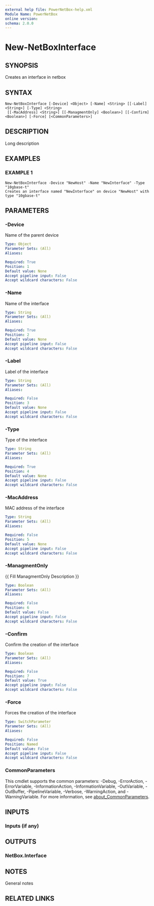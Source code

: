 ```yaml
---
external help file: PowerNetBox-help.xml
Module Name: PowerNetBox
online version:
schema: 2.0.0
---
```


# New-NetBoxInterface

## SYNOPSIS
Creates an interface in netbox

## SYNTAX

```
New-NetBoxInterface [-Device] <Object> [-Name] <String> [[-Label] <String>] [-Type] <String>
 [[-MacAddress] <String>] [[-ManagmentOnly] <Boolean>] [[-Confirm] <Boolean>] [-Force] [<CommonParameters>]
```

## DESCRIPTION
Long description

## EXAMPLES

### EXAMPLE 1
```
New-NetBoxInterface -Device "NewHost" -Name "NewInterface" -Type "10gbase-t"
Creates an interface named "NewInterface" on device "NewHost" with type "10gbase-t"
```

## PARAMETERS

### -Device
Name of the parent device

```yaml
Type: Object
Parameter Sets: (All)
Aliases:

Required: True
Position: 1
Default value: None
Accept pipeline input: False
Accept wildcard characters: False
```

### -Name
Name of the interface

```yaml
Type: String
Parameter Sets: (All)
Aliases:

Required: True
Position: 2
Default value: None
Accept pipeline input: False
Accept wildcard characters: False
```

### -Label
Label of the interface

```yaml
Type: String
Parameter Sets: (All)
Aliases:

Required: False
Position: 3
Default value: None
Accept pipeline input: False
Accept wildcard characters: False
```

### -Type
Type of the interface

```yaml
Type: String
Parameter Sets: (All)
Aliases:

Required: True
Position: 4
Default value: None
Accept pipeline input: False
Accept wildcard characters: False
```

### -MacAddress
MAC address of the interface

```yaml
Type: String
Parameter Sets: (All)
Aliases:

Required: False
Position: 5
Default value: None
Accept pipeline input: False
Accept wildcard characters: False
```

### -ManagmentOnly
{{ Fill ManagmentOnly Description }}

```yaml
Type: Boolean
Parameter Sets: (All)
Aliases:

Required: False
Position: 6
Default value: False
Accept pipeline input: False
Accept wildcard characters: False
```

### -Confirm
Confirm the creation of the interface

```yaml
Type: Boolean
Parameter Sets: (All)
Aliases:

Required: False
Position: 7
Default value: True
Accept pipeline input: False
Accept wildcard characters: False
```

### -Force
Forces the creation of the interface

```yaml
Type: SwitchParameter
Parameter Sets: (All)
Aliases:

Required: False
Position: Named
Default value: False
Accept pipeline input: False
Accept wildcard characters: False
```

### CommonParameters
This cmdlet supports the common parameters: -Debug, -ErrorAction, -ErrorVariable, -InformationAction, -InformationVariable, -OutVariable, -OutBuffer, -PipelineVariable, -Verbose, -WarningAction, and -WarningVariable. For more information, see [about_CommonParameters](http://go.microsoft.com/fwlink/?LinkID=113216).

## INPUTS

### Inputs (if any)
## OUTPUTS

### NetBox.Interface
## NOTES
General notes

## RELATED LINKS
